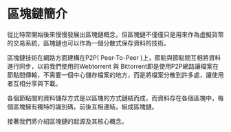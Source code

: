 # 區塊鏈簡介

從比特幣開始後來慢慢發展出區塊鏈概念，但區塊鏈不僅僅只是用來作為虛擬貨幣的交易系統，區塊鏈也可以作為一個分散式保存資料的技術。

區塊鏈技術在網路方面建構在P2P\( Peer-To-Peer \)上，節點與節點間互相將資料進行同步，以前我們使用的Webtorrent 與 Bittorrent即是使用P2P網路讓檔案在節點間傳輸，不需要一個中心儲存檔案的地方，而是將檔案分散到許多處，讓使用者互相分享與下載。

各個節點間的資料儲存方式是以區塊的方式鏈結而成，而資料存在各個區塊中，每個區塊擁有獨特的識別碼，前後互相連結，組成區塊鏈。

接著我們將介紹區塊鏈的起源及其核心概念。

